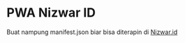 # PWA Nizwar ID
Buat nampung manifest.json biar bisa diterapin di [Nizwar.id](https://www.nizwar.id)
